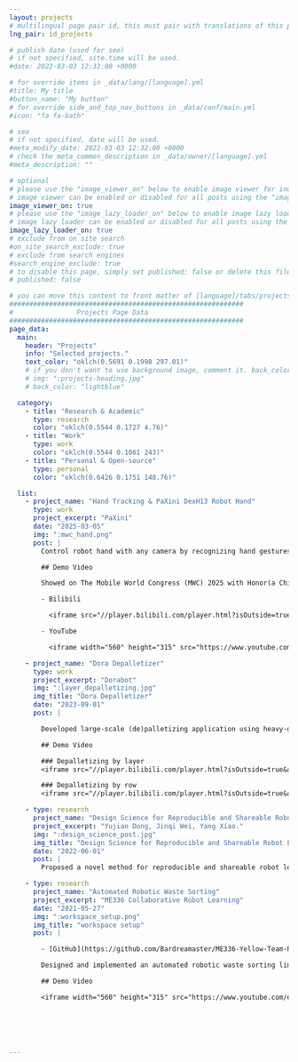 ```yaml
---
layout: projects
# multilingual page pair id, this must pair with translations of this page. (This name must be unique)
lng_pair: id_projects

# publish date (used for seo)
# if not specified, site.time will be used.
#date: 2022-03-03 12:32:00 +0000

# for override items in _data/lang/[language].yml
#title: My title
#button_name: "My button"
# for override side_and_top_nav_buttons in _data/conf/main.yml
#icon: "fa fa-bath"

# seo
# if not specified, date will be used.
#meta_modify_date: 2022-03-03 12:32:00 +0000
# check the meta_common_description in _data/owner/[language].yml
#meta_description: ""

# optional
# please use the "image_viewer_on" below to enable image viewer for individual pages or posts (_posts/ or [language]/_posts folders).
# image viewer can be enabled or disabled for all posts using the "image_viewer_posts: true" setting in _data/conf/main.yml.
image_viewer_on: true
# please use the "image_lazy_loader_on" below to enable image lazy loader for individual pages or posts (_posts/ or [language]/_posts folders).
# image lazy loader can be enabled or disabled for all posts using the "image_lazy_loader_posts: true" setting in _data/conf/main.yml.
image_lazy_loader_on: true
# exclude from on site search
#on_site_search_exclude: true
# exclude from search engines
#search_engine_exclude: true
# to disable this page, simply set published: false or delete this file
# published: false

# you can move this content to front matter of [language]/tabs/projects.md
###########################################################
#                Projects Page Data
###########################################################
page_data:
  main:
    header: "Projects"
    info: "Selected projects."
    text_color: "oklch(0.5691 0.1998 297.01)"
    # if you don't want to use background image, comment it. back_color will be activated.
    # img: ":projects-heading.jpg"
    # back_color: "lightblue"

  category:
    - title: "Research & Academic"
      type: research
      color: "oklch(0.5544 0.1727 4.76)"
    - title: "Work"
      type: work
      color: "oklch(0.5544 0.1061 243)"
    - title: "Personal & Open-source"
      type: personal
      color: "oklch(0.6426 0.1751 148.76)"

  list:
    - project_name: "Hand Tracking & PaXini DexH13 Robot Hand"
      type: work
      project_excerpt: "PaXini"
      date: "2025-03-05"
      img: ":mwc_hand.png"
      post: |
        Control robot hand with any camera by recognizing hand gestures.

        ## Demo Video

        Showed on The Mobile World Congress (MWC) 2025 with Honor(a Chinese smartphone manufacturer).

        - Bilibili

          <iframe src="//player.bilibili.com/player.html?isOutside=true&aid=114149174612651&bvid=BV12TQHYuEeC&cid=28827912513&p=1&autoplay=0" scrolling="no" border="0" frameborder="no" framespacing="0" allowfullscreen="true" height=300 width="80%"></iframe>

        - YouTube

          <iframe width="560" height="315" src="https://www.youtube.com/embed/8TTFJpAT584?si=uPx_T_A1dzjhC4VA" title="YouTube video player" frameborder="0" allow="accelerometer; autoplay; clipboard-write; encrypted-media; gyroscope; picture-in-picture; web-share" referrerpolicy="strict-origin-when-cross-origin" allowfullscreen></iframe>

    - project_name: "Dora Depalletizer"
      type: work
      project_excerpt: "Dorabot"
      img: ":layer_depalletizing.jpg"
      img_title: "Dora Depalletizer"
      date: "2023-09-01"
      post: |

        Developed large-scale (de)palletizing application using heavy-duty KUKA robots and Mixed Integer Programs (MIPs) for industry automated warehouses, achieving a processing speed of up to 1200 boxes per hour per single robot.

        ## Demo Video

        ### Depalletizing by layer
        <iframe src="//player.bilibili.com/player.html?isOutside=true&aid=214440726&bvid=BV1Ga411j7Ck&cid=730826047&p=1&autoplay=0" scrolling="no" border="0" frameborder="no" framespacing="0" allowfullscreen="true"  height=300 width="80%"></iframe>

        ### Depalletizing by row
        <iframe src="//player.bilibili.com/player.html?isOutside=true&aid=683577867&bvid=BV13S4y1w7Lm&cid=713979829&p=1&autoplay=0" scrolling="no" border="0" frameborder="no" framespacing="0" allowfullscreen="true"  height=300 width="80%"></iframe>

    - type: research
      project_name: "Design Science for Reproducible and Shareable Robot Learning"
      project_excerpt: "Yujian Dong, Jinqi Wei, Yang Xiao."
      img: ":design_science_post.jpg"
      img_title: "Design Science for Reproducible and Shareable Robot Learning poster"
      date: "2022-06-01"
      post: |
        Proposed a novel method for reproducible and shareable robot learning by focusing on rich and intuitive representation, processing, and storage of manipulation data. This was achieved through the [DeepClaw](https://me336.ancorasir.com/?page_id=312) system that features a unified data storage format, easily accessible web-based software, and open-source, low-cost hardware for teleoperation and data collection.

    - type: research
      project_name: "Automated Robotic Waste Sorting"
      project_excerpt: "ME336 Collaborative Robot Learning"
      date: "2021-05-27"
      img: ":workspace_setup.png"
      img_title: "workspace setup"
      post: |

        - [GitHub](https://github.com/Bardreamaster/ME336-Yellow-Team-Project)

        Designed and implemented an automated robotic waste sorting line with visual recognition. Improved sorting efficiency with a throw method rather than a traditional pick-and-place approach.

        ## Demo Video

        <iframe width="560" height="315" src="https://www.youtube.com/embed/s47ovT3Vu1s?si=r-UO6IE467hjhCX7" title="YouTube video player" frameborder="0" allow="accelerometer; autoplay; clipboard-write; encrypted-media; gyroscope; picture-in-picture; web-share" referrerpolicy="strict-origin-when-cross-origin" allowfullscreen></iframe>






---
```

